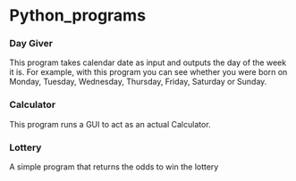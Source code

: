 # Python_programs

### Day Giver 
This program takes calendar date as input and outputs the day of the week it is.
For example, with this program you can see whether you were born on Monday, Tuesday, Wednesday, Thursday, Friday, Saturday or Sunday. 

### Calculator
This program runs a GUI to act as an actual Calculator.

### Lottery
A simple program that returns the odds to win the lottery
